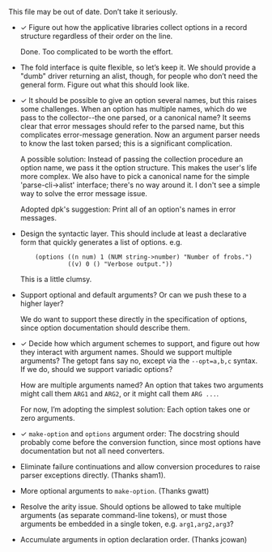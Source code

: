 This file may be out of date. Don’t take it seriously.

* ✓ Figure out how the applicative libraries collect options in a
  record structure regardless of their order on the line.

  Done. Too complicated to be worth the effort.

* The fold interface is quite flexible, so let’s keep it. We should
  provide a "dumb" driver returning an alist, though, for people who
  don’t need the general form. Figure out what this should look like.

* ✓ It should be possible to give an option several names, but this
  raises some challenges. When an option has multiple names, which
  do we pass to the collector--the one parsed, or a canonical name?
  It seems clear that error messages should refer to the parsed
  name, but this complicates error-message generation. Now an argument
  parser needs to know the last token parsed; this is a significant
  complication.

  A possible solution: Instead of passing the collection procedure
  an option name, we pass it the option structure. This makes the
  user's life more complex. We also have to pick a canonical name
  for the simple 'parse-cli->alist' interface; there's no way around
  it. I don't see a simple way to solve the error message issue.

  Adopted dpk's suggestion: Print all of an option's names in error
  messages.

* Design the syntactic layer. This should include at least a
  declarative form that quickly generates a list of options.
  e.g.
  ```
      (options ((n num) 1 (NUM string->number) "Number of frobs.")
               ((v) 0 () "Verbose output."))
  ```
  This is a little clumsy.

* Support optional and default arguments? Or can we push these to
  a higher layer?

  We do want to support these directly in the specification of
  options, since option documentation should describe them.

* ✓ Decide how which argument schemes to support, and figure out how
  they interact with argument names. Should we support multiple
  arguments? The getopt fans say no, except via the `--opt=a,b,c`
  syntax. If we do, should we support variadic options?

  How are multiple arguments named? An option that takes two arguments
  might call them `ARG1` and `ARG2`, or it might call them
  `ARG ...`.

  For now, I’m adopting the simplest solution: Each option takes one
  or zero arguments.

* ✓ `make-option` and `options` argument order: The docstring should
  probably come before the conversion function, since most options
  have documentation but not all need converters.

* Eliminate failure continuations and allow conversion procedures
  to raise parser exceptions directly. (Thanks sham1).

* More optional arguments to `make-option`. (Thanks gwatt)

* Resolve the arity issue. Should options be allowed to take multiple
  arguments (as separate command-line tokens), or must those arguments
  be embedded in a single token, e.g. `arg1,arg2,arg3`?

* Accumulate arguments in option declaration order. (Thanks jcowan)
